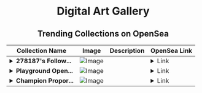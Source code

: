 <div align="center">

# Digital Art Gallery

## Trending Collections on OpenSea

| Collection Name                       | Image                                                                                     | Description                       | OpenSea Link                                                                                          |
|---------------------------------------|-------------------------------------------------------------------------------------------|-----------------------------------|--------------------------------------------------------------------------------------------------------|
| **<details><summary>278187's Follow...</summary>278187's Follower</details>** | ![Image](https://i.seadn.io/s/raw/files/19f9f090920392cc3650cbdf4361755b.png?w=500&auto=format?w=200&auto=format) |  | <details><summary>Link</summary>[278187's Follower](https://opensea.io/collection/278187-s-follower)</details> |
| **<details><summary>Playground Open...</summary>Playground Open Ticketing Ecosystem Event 12352</details>** | ![Image](https://i.seadn.io/s/raw/files/ad4b567b5e819f5eb9dc8588aeb6896f.png?w=500&auto=format?w=200&auto=format) |  | <details><summary>Link</summary>[Playground Open Ticketing Ecosystem Event 12352](https://opensea.io/collection/playground-open-ticketing-ecosystem-event-12352)</details> |
| **<details><summary>Champion Propor...</summary>Champion Proportion</details>** | ![Image](https://i.seadn.io/s/raw/files/25f1e1a5f779b9d7fb4f9edcd2b38903.jpg?w=500&auto=format?w=200&auto=format) |  | <details><summary>Link</summary>[Champion Proportion](https://opensea.io/collection/champion-proportion)</details> |

</div>